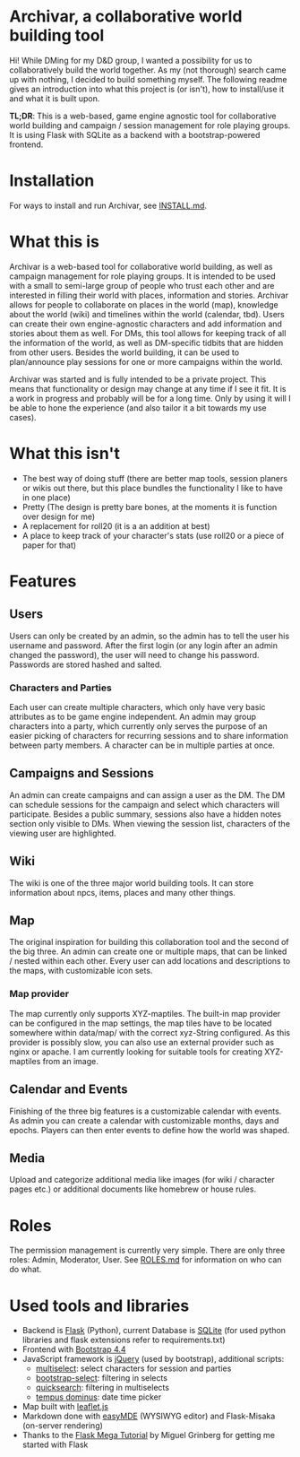 # Archivar, a collaborative world building tool
Hi!
While DMing for my D&D group, I wanted a possibility for us to collaboratively build the world together.
As my (not thorough) search came up with nothing, I decided to build something myself.
The following readme gives an introduction into what this project is (or isn't), how to install/use it and what it is built upon.

**TL;DR**: This is a web-based, game engine agnostic tool for collaborative world building and campaign / session management for role playing groups.
It is using Flask with SQLite as a backend with a bootstrap-powered frontend.

# Installation
For ways to install and run Archivar, see [INSTALL.md](INSTALL.md).

# What this is
Archivar is a web-based tool for collaborative world building, as well as campaign management for role playing groups.
It is intended to be used with a small to semi-large group of people who trust each other and are interested in filling their world with places, information and stories.
Archivar allows for people to collaborate on places in the world (map), knowledge about the world (wiki) and timelines within the world (calendar, tbd).
Users can create their own engine-agnostic characters and add information and stories about them as well.
For DMs, this tool allows for keeping track of all the information of the world, as well as DM-specific tidbits that are hidden from other users.
Besides the world building, it can be used to plan/announce play sessions for one or more campaigns within the world.

Archivar was started and is fully intended to be a private project.
This means that functionality or design may change at any time if I see it fit.
It is a work in progress and probably will be for a long time.
Only by using it will I be able to hone the experience (and also tailor it a bit towards my use cases).

# What this isn't
* The best way of doing stuff (there are better map tools, session planers or wikis out there, but this place bundles the functionality I like to have in one place)
* Pretty (The design is pretty bare bones, at the moments it is function over design for me)
* A replacement for roll20 (it is a an addition at best)
* A place to keep track of your character's stats (use roll20 or a piece of paper for that)

# Features
## Users
Users can only be created by an admin, so the admin has to tell the user his username and password.
After the first login (or any login after an admin changed the password), the user will need to change his password.
Passwords are stored hashed and salted.

### Characters and Parties
Each user can create multiple characters, which only have very basic attributes as to be game engine independent.
An admin may group characters into a party, which currently only serves the purpose of an easier picking of characters for recurring sessions and to share information between party members.
A character can be in multiple parties at once.

## Campaigns and Sessions
An admin can create campaigns and can assign a user as the DM.
The DM can schedule sessions for the campaign and select which characters will participate.
Besides a public summary, sessions also have a hidden notes section only visible to DMs.
When viewing the session list, characters of the viewing user are highlighted.

## Wiki
The wiki is one of the three major world building tools.
It can store information about npcs, items, places and many other things.

## Map
The original inspiration for building this collaboration tool and the second of the big three.
An admin can create one or multiple maps, that can be linked / nested within each other.
Every user can add locations and descriptions to the maps, with customizable icon sets.

### Map provider
The map currently only supports XYZ-maptiles.
The built-in map provider can be configured in the map settings, the map tiles have to be located somewhere within data/map/ with the correct xyz-String configured.
As this provider is possibly slow, you can also use an external provider such as nginx or apache.
I am currently looking for suitable tools for creating XYZ-maptiles from an image.

## Calendar and Events
Finishing of the three big features is a customizable calendar with events.
As admin you can create a calendar with customizable months, days and epochs.
Players can then enter events to define how the world was shaped.

## Media
Upload and categorize additional media like images (for wiki / character pages etc.) or additional documents like homebrew or house rules.

# Roles
The permission management is currently very simple.
There are only three roles: Admin, Moderator, User.
See [ROLES.md](ROLES.md) for information on who can do what.

# Used tools and libraries
* Backend is [Flask](http://flask.pocoo.org/) (Python), current Database is [SQLite](https://www.sqlite.org/index.html) (for used python libraries and flask extensions refer to requirements.txt)
* Frontend with [Bootstrap 4.4](https://getbootstrap.com/docs/4.4/)
* JavaScript framework is [jQuery](https://jquery.com/) (used by bootstrap), additional scripts:
    * [multiselect](http://loudev.com/): select characters for session and parties
    * [bootstrap-select](https://developer.snapappointments.com/bootstrap-select/): filtering in selects
    * [quicksearch](https://deuxhuithuit.github.io/quicksearch/): filtering in multiselects
    * [tempus dominus](https://github.com/tempusdominus/bootstrap-4): date time picker
* Map built with [leaflet.js](https://leafletjs.com/)
* Markdown done with [easyMDE](https://easymde.tk/) (WYSIWYG editor) and Flask-Misaka (on-server rendering)
* Thanks to the [Flask Mega Tutorial](https://blog.miguelgrinberg.com/post/the-flask-mega-tutorial-part-i-hello-world) by Miguel Grinberg for getting me started with Flask
